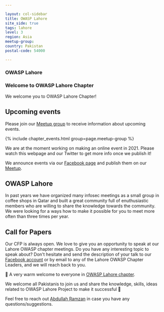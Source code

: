```yaml
---

layout: col-sidebar
title: OWASP Lahore
site_side: true
tags: lahore
level: 3
region: Asia
meetup-group: 
country: Pakistan
postal-code: 54000

---
```


### OWASP Lahore

### Welcome to OWASP Lahore Chapter

We welcome you to OWASP Lahore Chapter!

## Upcoming events

Please join our [Meetup group]() to receive information about upcoming events.

{% include chapter_events.html group=page.meetup-group %}

We are at the moment working on making an online event in 2021. Please watch this webpage and our Twitter to get more info once we publish it!

We announce events via our [Facebook page](https://www.facebook.com/owasplahore/) and publish them on our [Meetup](https://www.meetup.com/OWASP-Lahore-Chapter/).

OWASP Lahore
-----------
In past years we have organized many infosec meetings as a small group in coffee shops in Qatar and built a great community full of enuthusiastic members who are willing to share the knowledge towards the community. We were looking for a ways how to make it possible for you to meet more often than three times per year.


Call for Papers
----------------
Our CFP is always open. We love to give you an opportunity to speak at our Lahore OWASP chapter meetings. Do you have any interesting topic to speak about? Don't hesitate and send the description of your talk to our [Facebook account](https://www.facebook.com/owasplahore/) or by email to any of the Lahore OWASP Chapter Leaders, and we will reach back to you.

👋 A very warm welcome to everyone in [OWASP Lahore chapter](https://owasp.org/www-chapter-lahore/).

We welcome all Pakistanis to join us and share the knowledge, skills, ideas related to OWASP Lahore Project to make it successful 🙂

Feel free to reach out [Abdullah Ramzan](mailto:abdullah.ramzan@owasp.org) in case you have any questions/suggestions.


